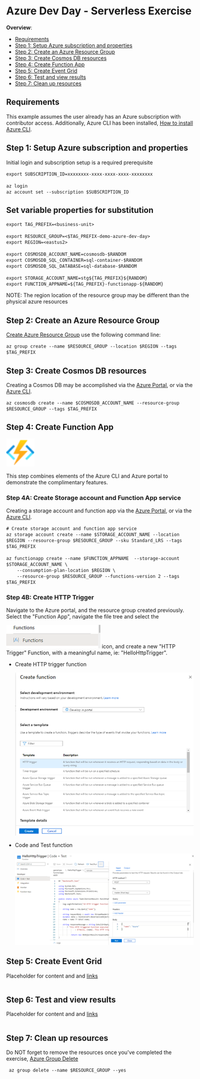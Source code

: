 # Azure Dev Day - Serverless Exercise 

<!-- TOC -->
**Overview**: 

- [Requirements](#requirements)
- [Step 1: Setup Azure subscription and properties](#step-1-setup-azure-subscription-and-properties)
- [Step 2: Create an Azure Resource Group ](#step-2-create-an-azure-resource-group)
- [Step 3: Create Cosmos DB resources](#step-3-create-cosmos-db-resources)
- [Step 4: Create Function App](#step-4-create-function-app)
- [Step 5: Create Event Grid](#step-5-create-event-grid)
- [Step 6: Test and view results](#step-6-test-and-view-results)
- [Step 7: Clean up resources](#step-7-clean-up-resources)


<!-- TOC -->


## Requirements

This example assumes the user already has an Azure subscription with contributor access. Additionally, Azure CLI has been installed, [How to install Azure CLI](https://docs.microsoft.com/en-us/cli/azure/install-azure-cli).

## Step 1: Setup Azure subscription and properties

Initial login and subscription setup is a required prerequisite

````shell
export SUBSCRIPTION_ID=xxxxxxxx-xxxx-xxxx-xxxx-xxxxxxxx

az login 
az account set --subscription $SUBSCRIPTION_ID
````
## Set variable properties for substitution 


````shell
export TAG_PREFIX=<business-unit>

export RESOURCE_GROUP=<$TAG_PREFIX-demo-azure-dev-day>
export REGION=<eastus2>

export COSMOSDB_ACCOUNT_NAME=cosmosdb-$RANDOM
export COSMOSDB_SQL_CONTAINER=sql-container-$RANDOM
export COSMOSDB_SQL_DATABASE=sql-database-$RANDOM

export STORAGE_ACCOUNT_NAME=stg${TAG_PREFIX}${RANDOM}
export FUNCTION_APPNAME=${TAG_PREFIX}-functionapp-${RANDOM}
````

NOTE: The region location of the resource group may be different than the physical azure resources 

## Step 2: Create an Azure Resource Group 

[Create Azure Resource Group](https://docs.microsoft.com/en-us/cli/azure/group?view=azure-cli-latest#az_group_create) use the following command line:

````shell
az group create --name $RESOURCE_GROUP --location $REGION --tags $TAG_PREFIX 
````
  
## Step 3: Create Cosmos DB resources

Creating a Cosmos DB may be accomplished via the [Azure Portal](https://docs.microsoft.com/en-us/azure/cosmos-db/create-cosmosdb-resources-portal), or via the [Azure CLI](https://docs.microsoft.com/en-us/azure/cosmos-db/cli-samples).

````shell
az cosmosdb create --name $COSMOSDB_ACCOUNT_NAME --resource-group $RESOURCE_GROUP --tags $TAG_PREFIX 
````
 
 
## Step 4: Create Function App  
<img src="media/Function-Apps.svg" width=75 height=75px>

This step combines elements of the Azure CLI and Azure portal to demonstrate the complimentary features. 

### Step 4A: Create Storage account and Function App service 
Creating a storage account and function app via the [Azure Portal](https://portal.azure.com), or via the [Azure CLI](https://docs.microsoft.com/en-us/azure/azure-functions/scripts/functions-cli-create-serverless).

````shell 
# Create storage account and function app service 
az storage account create --name $STORAGE_ACCOUNT_NAME --location $REGION --resource-group $RESOURCE_GROUP --sku Standard_LRS --tags $TAG_PREFIX 

az functionapp create --name $FUNCTION_APPNAME  --storage-account $STORAGE_ACCOUNT_NAME \
	--consumption-plan-location $REGION \
	--resource-group $RESOURCE_GROUP --functions-version 2 --tags $TAG_PREFIX
````

### Step 4B: Create HTTP Trigger 

Navigate to the Azure portal, and the resource group created previously. Select the <tag-prefix-functionapp-nnnn> "Function App", navigate the file tree and select the 

<img src="media/function.selector.PNG" > icon, and create a new "HTTP Trigger" Function, with a meaningful name, ie: "HelloHttpTrigger". 

- Create HTTP trigger function
	
	<img src="media/createfunctionapp.http.PNG">

- Code and Test function
	
	<img src="media/httptrigger.code.test.png">

## Step 5: Create Event Grid 
Placeholder for content and and [links](..)

````shell

````


## Step 6: Test and view results 
Placeholder for content and and [links](..)

````shell

````

## Step 7: Clean up resources 

Do NOT forget to remove the resources once you've completed the exercise, [Azure Group Delete](https://docs.microsoft.com/en-us/cli/azure/group?view=azure-cli-latest#az_group_delete)

```shell
 az group delete --name $RESOURCE_GROUP --yes
```
